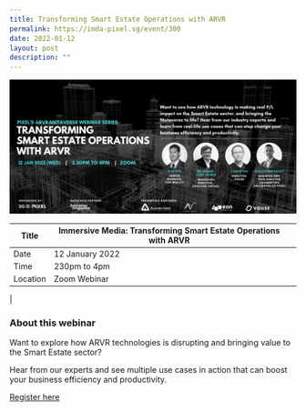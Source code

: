 ```yaml
---
title: Transforming Smart Estate Operations with ARVR
permalink: https://imda-pixel.sg/event/300
date: 2022-01-12
layout: post
description: ""
---
```

![Alt text for image on Isomer site](/images/smart%20estate%20banner.png)


| Title | Immersive Media: Transforming Smart Estate Operations with ARVR |  |
| -------- | ------- | -------- | 
|Date  | 12 January 2022   |
| Time  | 230pm to 4pm  |
| Location  | Zoom Webinar |
|

### About this webinar 
Want to explore how ARVR technologies is disrupting and bringing value to the Smart Estate sector?

Hear from our experts and see multiple use cases in action that can boost your business efficiency and productivity.

[Register here](https://imda-pixel.sg/event/300)